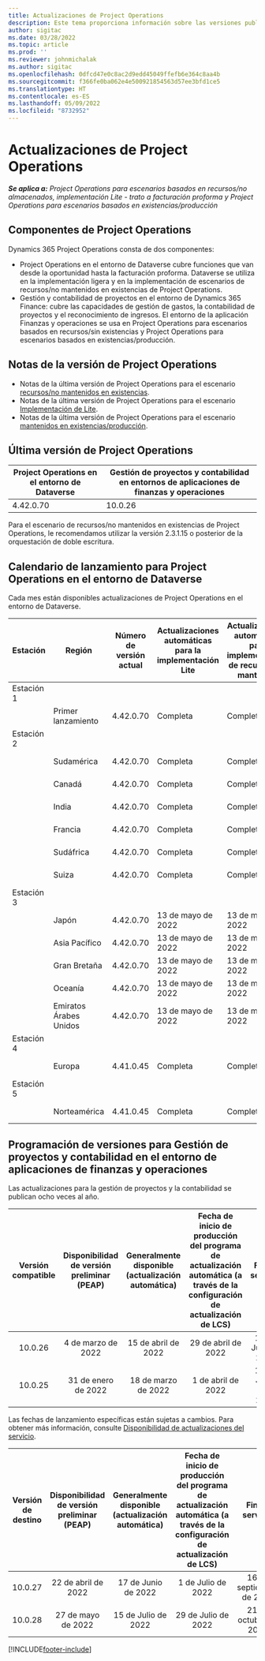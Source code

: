 ```yaml
---
title: Actualizaciones de Project Operations
description: Este tema proporciona información sobre las versiones publicadas de Dynamics 365 Project Operations.
author: sigitac
ms.date: 03/28/2022
ms.topic: article
ms.prod: ''
ms.reviewer: johnmichalak
ms.author: sigitac
ms.openlocfilehash: 0dfcd47e0c8ac2d9edd45049ffefb6e364c8aa4b
ms.sourcegitcommit: f366fe0ba062e4e500921854563d57ee3bfd1ce5
ms.translationtype: HT
ms.contentlocale: es-ES
ms.lasthandoff: 05/09/2022
ms.locfileid: "8732952"
---
```

# <a name="project-operations-updates"></a>Actualizaciones de Project Operations

_**Se aplica a:** Project Operations para escenarios basados en recursos/no almacenados, implementación Lite - trato a facturación proforma y Project Operations para escenarios basados en existencias/producción_



## <a name="project-operations-components"></a>Componentes de Project Operations

Dynamics 365 Project Operations consta de dos componentes:

- Project Operations en el entorno de Dataverse cubre funciones que van desde la oportunidad hasta la facturación proforma. Dataverse se utiliza en la implementación ligera y en la implementación de escenarios de recursos/no mantenidos en existencias de Project Operations.
- Gestión y contabilidad de proyectos en el entorno de Dynamics 365 Finance: cubre las capacidades de gestión de gastos, la contabilidad de proyectos y el reconocimiento de ingresos. El entorno de la aplicación Finanzas y operaciones se usa en Project Operations para escenarios basados en recursos/sin existencias y Project Operations para escenarios basados en existencias/producción.

## <a name="project-operations-release-notes"></a>Notas de la versión de Project Operations
- Notas de la última versión de Project Operations para el escenario [recursos/no mantenidos en existencias](whats-new-may-2022-resource-based.md).
- Notas de la última versión de Project Operations para el escenario [Implementación de Lite](../pro/whats-new/whats-new-may-2022-lite.md).
- Notas de la última versión de Project Operations para el escenario [mantenidos en existencias/producción](../prod-pma/whats-new/whats-new-oct-2021-stocked.md).

## <a name="project-operations-latest-version"></a>Última versión de Project Operations

| Project Operations en el entorno de Dataverse | Gestión de proyectos y contabilidad en entornos de aplicaciones de finanzas y operaciones | 
| --- | --- |
| 4.42.0.70 | 10.0.26 |

Para el escenario de recursos/no mantenidos en existencias de Project Operations, le recomendamos utilizar la versión 2.3.1.15 o posterior de la orquestación de doble escritura.

## <a name="release-schedule-for-project-operations-on-dataverse-environment"></a>Calendario de lanzamiento para Project Operations en el entorno de Dataverse

Cada mes están disponibles actualizaciones de Project Operations en el entorno de Dataverse. 

| Estación | Región | Número de versión actual | Actualizaciones automáticas para la implementación Lite | Actualizaciones automáticas para implementación de recursos/no mantenida | Número de versión siguiente | Próxima versión generalmente disponible |
|-----------|-----------------------|-----------------|--------------------|---------------------|---------------------|---------------------|
| Estación 1 |   &nbsp;              |    &nbsp;       | &nbsp;             |      &nbsp;         |      &nbsp;         |      &nbsp;         |
|   &nbsp;  | Primer lanzamiento         |  4.42.0.70      | Completa           | Completa            | Por determinar                 | 27 de mayo de 2022        |
| Estación 2 |   &nbsp;              |    &nbsp;       | &nbsp;             |      &nbsp;         |      &nbsp;         |      &nbsp;         |
|   &nbsp;  | Sudamérica         |  4.42.0.70      | Completa           | Completa            | Por determinar                 | 27 de mayo de 2022        |
|   &nbsp;  | Canadá                |  4.42.0.70      | Completa           | Completa            | Por determinar                 | 27 de mayo de 2022        |
|   &nbsp;  | India                 |  4.42.0.70      | Completa           | Completa            | Por determinar                 | 27 de mayo de 2022        |
|   &nbsp;  | Francia                |  4.42.0.70      | Completa           | Completa            | Por determinar                 | 27 de mayo de 2022        |
|   &nbsp;  | Sudáfrica          |  4.42.0.70      | Completa           | Completa            | Por determinar                 | 27 de mayo de 2022        |
|   &nbsp;  | Suiza           |  4.42.0.70      | Completa           | Completa            | Por determinar                 | 27 de mayo de 2022        |
| Estación 3 |      &nbsp;           |     &nbsp;      |     &nbsp;         |      &nbsp;         |      &nbsp;         |      &nbsp;         |
|   &nbsp;  | Japón                 |  4.42.0.70      | 13 de mayo de 2022       | 13 de mayo de 2022        | Por determinar                 | 03 de Junio de 2022       |
|   &nbsp;  | Asia Pacífico          |  4.42.0.70      | 13 de mayo de 2022       | 13 de mayo de 2022        | Por determinar                 | 03 de Junio de 2022       |
|   &nbsp;  | Gran Bretaña         |  4.42.0.70      | 13 de mayo de 2022       | 13 de mayo de 2022        | Por determinar                 | 03 de Junio de 2022       |
|   &nbsp;  | Oceanía               |  4.42.0.70      | 13 de mayo de 2022       | 13 de mayo de 2022        | Por determinar                 | 03 de Junio de 2022       |
|   &nbsp;  | Emiratos Árabes Unidos  |  4.42.0.70      | 13 de mayo de 2022       | 13 de mayo de 2022        | Por determinar                 | 03 de Junio de 2022       |
| Estación 4 |     &nbsp;            |     &nbsp;      |     &nbsp;         |      &nbsp;         |      &nbsp;         |      &nbsp;         |
|   &nbsp;  | Europa                |  4.41.0.45      | Completa           | Completa            | 4.42.0.70           | 13 de mayo de 2022        |
| Estación 5 |     &nbsp;            |     &nbsp;      |     &nbsp;         |      &nbsp;         |      &nbsp;         |      &nbsp;         |
|   &nbsp;  | Norteamérica         |  4.41.0.45      | Completa           | Completa            | 4.42.0.70           | 20 de mayo de 2022        |

## <a name="release-schedule-for-project-management-and-accounting-in-the-finance-and-operations-apps-environment"></a>Programación de versiones para Gestión de proyectos y contabilidad en el entorno de aplicaciones de finanzas y operaciones

Las actualizaciones para la gestión de proyectos y la contabilidad se publican ocho veces al año.

|Versión compatible| Disponibilidad de versión preliminar (PEAP) | Generalmente disponible (actualización automática) | Fecha de inicio de producción del programa de actualización automática (a través de la configuración de actualización de LCS) |   Fin de servicio   |
|:---------------:|:---------------------------:|:---------------------------------:|:--------------------------------------------------------------------:|:------------------:|
|     10.0.26     |      4 de marzo de 2022          |        15 de abril de 2022             |                          29 de abril de 2022                              | 15 de Julio de 2022      |
|     10.0.25     |      31 de enero de 2022       |        18 de marzo de 2022             |                          1 de abril de 2022                               | 10 de Junio de 2022      |


Las fechas de lanzamiento específicas están sujetas a cambios. Para obtener más información, consulte [Disponibilidad de actualizaciones del servicio](/dynamics365/fin-ops-core/fin-ops/get-started/public-preview-releases?toc=%2fdynamics365%2ffinance%2ftoc.json).

|Versión de destino | Disponibilidad de versión preliminar (PEAP) | Generalmente disponible (actualización automática) | Fecha de inicio de producción del programa de actualización automática (a través de la configuración de actualización de LCS) |   Fin de servicio   |
|:---------------:|:---------------------------:|:---------------------------------:|:--------------------------------------------------------------------:|:------------------:|
|     10.0.27     |      22 de abril de 2022         |        17 de Junio de 2022              |                          1 de Julio de 2022                                | 16 de septiembre de 2022 |
|     10.0.28     |      27 de mayo de 2022           |        15 de Julio de 2022              |                          29 de Julio de 2022                               | 21 de octubre de 2022   |

[!INCLUDE[footer-include](../includes/footer-banner.md)]
